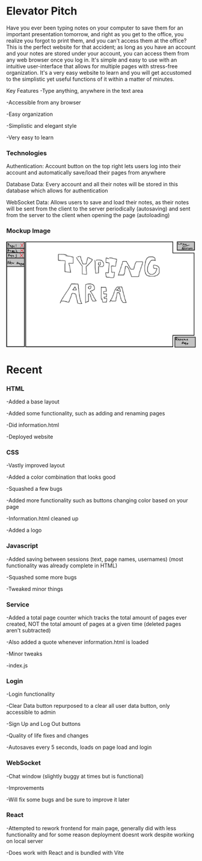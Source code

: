 # Elevator Pitch
Have you ever been typing notes on your computer to save them for an important presentation tomorrow, and right as you get to the office, you realize you forgot to print them, and you can't access them at the office? This is the perfect website for that accident; as long as you have an account and your notes are stored under your account, you can access them from any web browser once you log in. It's simple and easy to use with an intuitive user-interface that allows for multiple pages with stress-free organization. It's a very easy website to learn and you will get accustomed to the simplistic yet useful functions of it within a matter of minutes.

Key Features
-Type anything, anywhere in the text area

-Accessible from any browser

-Easy organization

-Simplistic and elegant style

-Very easy to learn

### Technologies 
Authentication: Account button on the top right lets users log into their account and automatically save/load their pages from anywhere

Database Data: Every account and all their notes will be stored in this database which allows for authentication

WebSocket Data: Allows users to save and load their notes, as their notes will be sent from the client to the server periodically (autosaving) and sent from the server to the client when opening the page (autoloading)

### Mockup Image
![Mockup image of the website](https://github.com/MojoDallin/startup/blob/main/public/mockup.png)


# Recent
### HTML
-Added a base layout

-Added some functionality, such as adding and renaming pages

-Did information.html

-Deployed website


### CSS
-Vastly improved layout

-Added a color combination that looks good

-Squashed a few bugs

-Added more functionality such as buttons changing color based on your page

-Information.html cleaned up

-Added a logo


### Javascript
-Added saving between sessions (text, page names, usernames) (most functionality was already complete in HTML)

-Squashed some more bugs

-Tweaked minor things


### Service
-Added a total page counter which tracks the total amount of pages ever created, NOT the total amount of pages at a given time (deleted pages aren't subtracted)

-Also added a quote whenever information.html is loaded

-Minor tweaks

-index.js

### Login
-Login functionality

-Clear Data button repurposed to a clear all user data button, only accessible to admin

-Sign Up and Log Out buttons

-Quality of life fixes and changes

-Autosaves every 5 seconds, loads on page load and login

### WebSocket
-Chat window (slightly buggy at times but is functional)

-Improvements

-Will fix some bugs and be sure to improve it later


### React
-Attempted to rework frontend for main page, generally did with less functionality and for some reason deployment doesnt work despite working on local server

-Does work with React and is bundled with Vite

